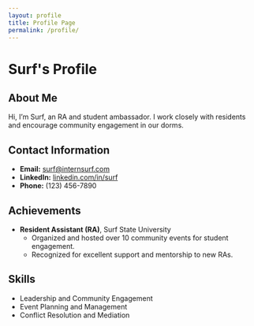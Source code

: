```yaml
---
layout: profile
title: Profile Page
permalink: /profile/
---
```


# Surf's Profile

## About Me
Hi, I’m Surf, an RA and student ambassador. I work closely with residents and encourage community engagement in our dorms.

## Contact Information
- **Email:** surf@internsurf.com
- **LinkedIn:** [linkedin.com/in/surf](https://linkedin.com/in/surf)
- **Phone:** (123) 456-7890

## Achievements
- **Resident Assistant (RA)**, Surf State University
  - Organized and hosted over 10 community events for student engagement.
  - Recognized for excellent support and mentorship to new RAs.

## Skills
- Leadership and Community Engagement
- Event Planning and Management
- Conflict Resolution and Mediation
